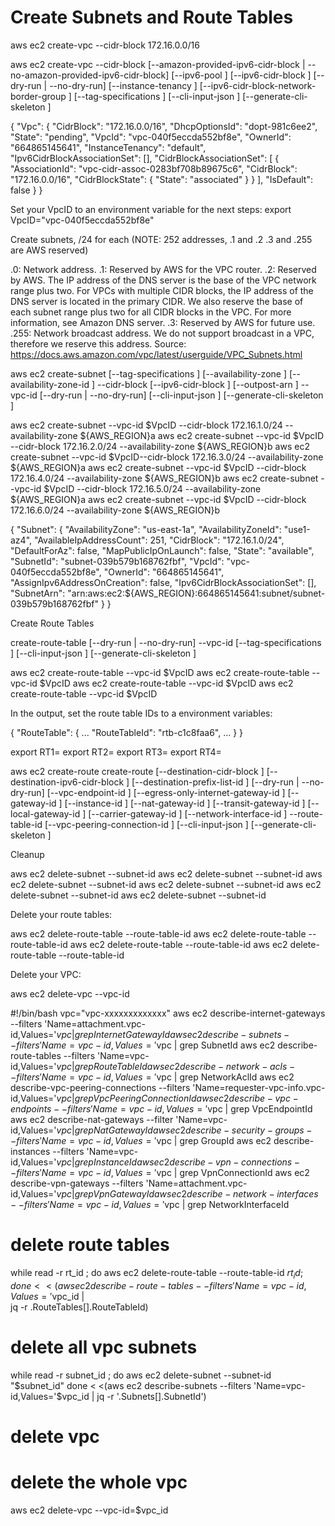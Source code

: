 Create Subnets and Route Tables
===============================


aws ec2 create-vpc --cidr-block 172.16.0.0/16

aws ec2 create-vpc
--cidr-block <value>
[--amazon-provided-ipv6-cidr-block | --no-amazon-provided-ipv6-cidr-block]
[--ipv6-pool <value>]
[--ipv6-cidr-block <value>]
[--dry-run | --no-dry-run]
[--instance-tenancy <value>]
[--ipv6-cidr-block-network-border-group <value>]
[--tag-specifications <value>]
[--cli-input-json <value>]
[--generate-cli-skeleton <value>]

{
    "Vpc": {
        "CidrBlock": "172.16.0.0/16",
        "DhcpOptionsId": "dopt-981c6ee2",
        "State": "pending",
        "VpcId": "vpc-040f5eccda552bf8e",
        "OwnerId": "664865145641",
        "InstanceTenancy": "default",
        "Ipv6CidrBlockAssociationSet": [],
        "CidrBlockAssociationSet": [
            {
                "AssociationId": "vpc-cidr-assoc-0283bf708b89675c6",
                "CidrBlock": "172.16.0.0/16",
                "CidrBlockState": {
                    "State": "associated"
                }
            }
        ],
        "IsDefault": false
    }
}

Set your VpcID to an environment variable for the next steps:
export VpcID="vpc-040f5eccda552bf8e"

Create subnets, /24 for each (NOTE: 252 addresses, .1 and .2 .3 and .255 are AWS reserved)

.0: Network address.
.1: Reserved by AWS for the VPC router.
.2: Reserved by AWS. The IP address of the DNS server is the base of the VPC network range plus two. For VPCs with multiple CIDR blocks, the IP address of the DNS server is located in the primary CIDR. We also reserve the base of each subnet range plus two for all CIDR blocks in the VPC. For more information, see Amazon DNS server.
.3: Reserved by AWS for future use.
.255: Network broadcast address. We do not support broadcast in a VPC, therefore we reserve this address.
Source: https://docs.aws.amazon.com/vpc/latest/userguide/VPC_Subnets.html


aws ec2 create-subnet
[--tag-specifications <value>]
[--availability-zone <value>]
[--availability-zone-id <value>]
--cidr-block <value>
[--ipv6-cidr-block <value>]
[--outpost-arn <value>]
--vpc-id <value>
[--dry-run | --no-dry-run]
[--cli-input-json <value>]
[--generate-cli-skeleton <value>]

aws ec2 create-subnet --vpc-id $VpcID --cidr-block 172.16.1.0/24 --availability-zone ${AWS_REGION}a
aws ec2 create-subnet --vpc-id $VpcID --cidr-block 172.16.2.0/24 --availability-zone ${AWS_REGION}b
aws ec2 create-subnet --vpc-id $VpcID--cidr-block 172.16.3.0/24 --availability-zone ${AWS_REGION}a
aws ec2 create-subnet --vpc-id $VpcID --cidr-block 172.16.4.0/24 --availability-zone ${AWS_REGION}b
aws ec2 create-subnet --vpc-id $VpcID --cidr-block 172.16.5.0/24 --availability-zone ${AWS_REGION}a
aws ec2 create-subnet --vpc-id $VpcID --cidr-block 172.16.6.0/24 --availability-zone ${AWS_REGION}b

{
    "Subnet": {
        "AvailabilityZone": "us-east-1a",
        "AvailabilityZoneId": "use1-az4",
        "AvailableIpAddressCount": 251,
        "CidrBlock": "172.16.1.0/24",
        "DefaultForAz": false,
        "MapPublicIpOnLaunch": false,
        "State": "available",
        "SubnetId": "subnet-039b579b168762fbf",
        "VpcId": "vpc-040f5eccda552bf8e",
        "OwnerId": "664865145641",
        "AssignIpv6AddressOnCreation": false,
        "Ipv6CidrBlockAssociationSet": [],
        "SubnetArn": "arn:aws:ec2:${AWS_REGION}:664865145641:subnet/subnet-039b579b168762fbf"
    }
}

Create Route Tables

  create-route-table
[--dry-run | --no-dry-run]
--vpc-id <value>
[--tag-specifications <value>]
[--cli-input-json <value>]
[--generate-cli-skeleton <value>]

aws ec2 create-route-table --vpc-id $VpcID
aws ec2 create-route-table --vpc-id $VpcID
aws ec2 create-route-table --vpc-id $VpcID
aws ec2 create-route-table --vpc-id $VpcID

In the output, set the route table IDs to a environment variables:

{
    "RouteTable": {
        ... 
        "RouteTableId": "rtb-c1c8faa6", 
        ...
    }
}

export RT1=
export RT2=
export RT3=
export RT4=

aws ec2 create-route
  create-route
[--destination-cidr-block <value>]
[--destination-ipv6-cidr-block <value>]
[--destination-prefix-list-id <value>]
[--dry-run | --no-dry-run]
[--vpc-endpoint-id <value>]
[--egress-only-internet-gateway-id <value>]
[--gateway-id <value>]
[--instance-id <value>]
[--nat-gateway-id <value>]
[--transit-gateway-id <value>]
[--local-gateway-id <value>]
[--carrier-gateway-id <value>]
[--network-interface-id <value>]
--route-table-id <value>
[--vpc-peering-connection-id <value>]
[--cli-input-json <value>]
[--generate-cli-skeleton <value>]





Cleanup


aws ec2 delete-subnet --subnet-id
aws ec2 delete-subnet --subnet-id
aws ec2 delete-subnet --subnet-id
aws ec2 delete-subnet --subnet-id
aws ec2 delete-subnet --subnet-id
aws ec2 delete-subnet --subnet-id

Delete your route tables:

aws ec2 delete-route-table --route-table-id
aws ec2 delete-route-table --route-table-id
aws ec2 delete-route-table --route-table-id
aws ec2 delete-route-table --route-table-id

Delete your VPC:

aws ec2 delete-vpc --vpc-id


#!/bin/bash
vpc="vpc-xxxxxxxxxxxxx" 
aws ec2 describe-internet-gateways --filters 'Name=attachment.vpc-id,Values='$vpc | grep InternetGatewayId
aws ec2 describe-subnets --filters 'Name=vpc-id,Values='$vpc | grep SubnetId
aws ec2 describe-route-tables --filters 'Name=vpc-id,Values='$vpc | grep RouteTableId
aws ec2 describe-network-acls --filters 'Name=vpc-id,Values='$vpc | grep NetworkAclId
aws ec2 describe-vpc-peering-connections --filters 'Name=requester-vpc-info.vpc-id,Values='$vpc | grep VpcPeeringConnectionId
aws ec2 describe-vpc-endpoints --filters 'Name=vpc-id,Values='$vpc | grep VpcEndpointId
aws ec2 describe-nat-gateways --filter 'Name=vpc-id,Values='$vpc | grep NatGatewayId
aws ec2 describe-security-groups --filters 'Name=vpc-id,Values='$vpc | grep GroupId
aws ec2 describe-instances --filters 'Name=vpc-id,Values='$vpc | grep InstanceId
aws ec2 describe-vpn-connections --filters 'Name=vpc-id,Values='$vpc | grep VpnConnectionId
aws ec2 describe-vpn-gateways --filters 'Name=attachment.vpc-id,Values='$vpc | grep VpnGatewayId
aws ec2 describe-network-interfaces --filters 'Name=vpc-id,Values='$vpc | grep NetworkInterfaceId

# delete route tables
while read -r rt_id ; do
    aws ec2 delete-route-table --route-table-id $rt_id ;
done < <(aws ec2 describe-route-tables --filters 'Name=vpc-id,Values='$vpc_id | \
    jq -r .RouteTables[].RouteTableId)
# delete all vpc subnets
while read -r subnet_id ; do
    aws ec2 delete-subnet --subnet-id "$subnet_id"
done < <(aws ec2 describe-subnets --filters 'Name=vpc-id,Values='$vpc_id | jq -r '.Subnets[].SubnetId')
# delete vpc
# delete the whole vpc
aws ec2 delete-vpc --vpc-id=$vpc_id